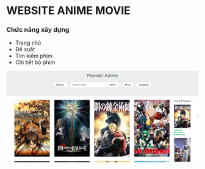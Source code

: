 # WEBSITE ANIME MOVIE

### Chức năng xây dựng

- Trang chủ
- Đề xuất
- Tìm kiếm phim
- Chi tiết bộ phim

<img src="/img/img1.png" alt="..." width="1000px" />
